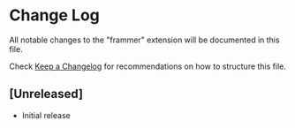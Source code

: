 # Change Log

All notable changes to the "frammer" extension will be documented in this file.

Check [Keep a Changelog](http://keepachangelog.com/) for recommendations on how to structure this file.

## [Unreleased]

- Initial release